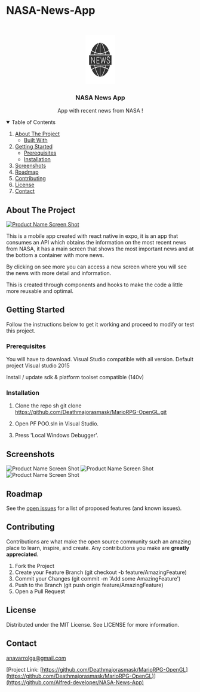 ﻿# NASA-News-App
<!-- HEADER -->
<br />
<p align="center">
 <a>
    <img src="assets/news.jpg" alt="Logo" width="80" height="130">
 </a>

  <h3 align="center">NASA News App</h3>

  <p align="center">
    App with recent news from NASA !
    <br />
  </p>
</p>

<!-- TABLE OF CONTENTS -->
<details open="open">
  <summary>Table of Contents</summary>
  <ol>
    <li>
      <a href="#about-the-project">About The Project</a>
      <ul>
        <li><a href="#built-with">Built With</a></li>
      </ul>
    </li>
    <li>
      <a href="#getting-started">Getting Started</a>
      <ul>
        <li><a href="#prerequisites">Prerequisites</a></li>
        <li><a href="#installation">Installation</a></li>
      </ul>
    </li>
    <li><a href="#screenshots">Screenshots</a></li>
    <li><a href="#roadmap">Roadmap</a></li>
    <li><a href="#contributing">Contributing</a></li>
    <li><a href="#license">License</a></li>
    <li><a href="#contact">Contact</a></li>
  </ol>
</details>


<!-- ABOUT THE PROJECT -->
## About The Project

[![Product Name Screen Shot][screenshot]](https://github.com/Deathmajorasmask/MarioRPG-OpenGL)

This is a mobile app created with react native in expo, it is an app that consumes an API which obtains the information on the most recent news from NASA, it has a main screen that shows the most important news and at the bottom a container with more news.

By clicking on see more you can access a new screen where you will see the news with more detail and information.

This is created through components and hooks to make the code a little more reusable and optimal.



<!-- GETTING STARTED -->
## Getting Started

Follow the instructions below to get it working and proceed to modify or test this project.

### Prerequisites

You will have to download.
Visual Studio compatible with all version. Default project Visual studio 2015

Install / update sdk & platform toolset compatible (140v)

### Installation

1. Clone the repo
  sh
   git clone https://github.com/Deathmajorasmask/MarioRPG-OpenGL.git
  2. Open PF POO.sln in Visual Studio.

3. Press 'Local Windows Debugger'.



## Screenshots
![Product Name Screen Shot][screenshot04]
![Product Name Screen Shot][screenshot05]
![Product Name Screen Shot][screenshot06]




<!-- ROADMAP -->
## Roadmap

See the [open issues](https://github.com/Deathmajorasmask/MarioRPG-OpenGL/issues) for a list of proposed features (and known issues).



<!-- CONTRIBUTING -->
## Contributing

Contributions are what make the open source community such an amazing place to learn, inspire, and create. Any contributions you make are **greatly appreciated**.

1. Fork the Project
2. Create your Feature Branch (git checkout -b feature/AmazingFeature)
3. Commit your Changes (git commit -m 'Add some AmazingFeature')
4. Push to the Branch (git push origin feature/AmazingFeature)
5. Open a Pull Request



<!-- LICENSE -->
## License

Distributed under the MIT License. See LICENSE for more information.



<!-- CONTACT -->
## Contact

anavarrolga@gmail.com

[Project Link: [https://github.com/Deathmajorasmask/MarioRPG-OpenGL](https://github.com/Deathmajorasmask/MarioRPG-OpenGL)](https://github.com/Alfred-developer/NASA-News-App)




<!-- MARKDOWN LINKS & IMAGES -->
[screenshot]: images/Screen01_MarioRPG.JPG
[screenshot04]: images/Screen04_MarioRPG.JPG
[screenshot05]: images/Screen05_MarioRPG.JPG
[screenshot06]: images/Screen06_MarioRPG.JPG
